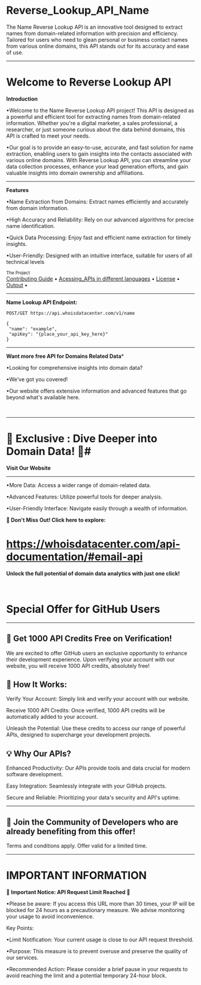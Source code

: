 # Reverse_Lookup_API_Name
The Name Reverse Lookup API is an innovative tool designed to extract names from domain-related information with precision and efficiency. Tailored for users who need to glean personal or business contact names from various online domains, this API stands out for its accuracy and ease of use.

___
# Welcome to Reverse Lookup API
**Introduction**
 <br />
 
•Welcome to the Name Reverse Lookup API project! This API is designed as a powerful and efficient tool for extracting names from domain-related information. Whether you're a digital marketer, a sales professional, a researcher, or just someone curious about the data behind domains, this API is crafted to meet your needs.
 <br />
 
•Our goal is to provide an easy-to-use, accurate, and fast solution for name extraction, enabling users to gain insights into the contacts associated with various online domains. With Reverse Lookup API, you can streamline your data collection processes, enhance your lead generation efforts, and gain valuable insights into domain ownership and affiliations.
 <br />
___

**Features**
<br />

•Name Extraction from Domains: Extract names efficiently and accurately from domain information.
 <br />
 
•High Accuracy and Reliability: Rely on our advanced algorithms for precise name identification.
 <br />
 
•Quick Data Processing: Enjoy fast and efficient name extraction for timely insights.
 <br />
 
•User-Friendly: Designed with an intuitive interface, suitable for users of all technical levels
 <br />

 <div >
    <sub>The Project</sub>
    <br />
    <a href="Contributing/contribute.md">Contributing Guide</a> •
    <a href="Acessing_api">Acessing_APIs in different languages</a> •
    <a href="License.md">License</a> •
    <a href="Output/output.txt">Output</a> •
    <br />

___
**Name Lookup API Endpoint:**

```
POST/GET https://api.whoisdatacenter.com/v1/name

{
 "name": "example",
 "apiKey": "{place_your_api_key_here}"
}

```
___
**Want more free API for Domains Related Data***
<br/>

•Looking for comprehensive insights into domain data? 
<br/>

•We've got you covered! 
<br/>

•Our website offers extensive information and advanced features that go beyond what's available here.


<br/>


___

# 🌟 Exclusive : Dive Deeper into Domain Data! 🌟# 

**Visit Our Website**

___
•More Data: Access a wider range of domain-related data.
<br/>

•Advanced Features: Utilize powerful tools for deeper analysis.
<br/>

•User-Friendly Interface: Navigate easily through a wealth of information.
<br/>

 **🔗 Don't Miss Out! Click here to explore:** 
# https://whoisdatacenter.com/api-documentation/#email-api

**Unlock the full potential of domain data analytics with just one click!**


<br/>






# Special Offer for GitHub Users
---

**🚀 Get 1000 API Credits Free on Verification!**
---
We are excited to offer GitHub users an exclusive opportunity to enhance their development experience. Upon verifying your account with our website, you will receive 1000 API credits, absolutely free!

**🔑 How It Works:**
---
Verify Your Account: Simply link and verify your account with our website.
<br/>

Receive 1000 API Credits: Once verified, 1000 API credits will be automatically added to your account.
<br/>

Unleash the Potential: Use these credits to access our range of powerful APIs, designed to supercharge your development projects.
<br/>

**💡 Why Our APIs?**
---
Enhanced Productivity: Our APIs provide tools and data crucial for modern software development.
<br/>

Easy Integration: Seamlessly integrate with your GitHub projects.
<br/>

Secure and Reliable: Prioritizing your data's security and API's uptime.
<br/>

___


**🌟 Join the Community of Developers who are already benefiting from this offer!**
---

Terms and conditions apply. Offer valid for a limited time.





___

# IMPORTANT INFORMATION


**🚨 Important Notice: API Request Limit Reached 🚨**

•Please be aware: If you access this URL more than 30 times, your IP will be blocked for 24 hours as a precautionary measure. We advise monitoring your usage to avoid inconvenience.

Key Points:

•Limit Notification: Your current usage is close to our API request threshold.
<br/>

•Purpose: This measure is to prevent overuse and preserve the quality of our services.
<br/>

•Recommended Action: Please consider a brief pause in your requests to avoid reaching the limit and a potential temporary 24-hour block.






